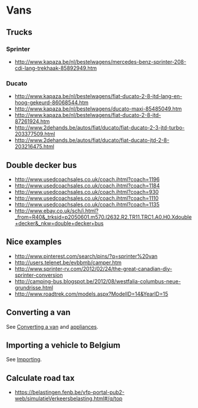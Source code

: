 # Vans

## Trucks

### Sprinter

- http://www.kapaza.be/nl/bestelwagens/mercedes-benz-sprinter-208-cdi-lang-trekhaak-85892949.htm

### Ducato

- http://www.kapaza.be/nl/bestelwagens/fiat-ducato-2-8-jtd-lang-en-hoog-gekeurd-86068544.htm
- http://www.kapaza.be/nl/bestelwagens/ducato-maxi-85485049.htm
- http://www.kapaza.be/nl/bestelwagens/fiat-ducato-2-8-jtd-87261924.htm
- http://www.2dehands.be/autos/fiat/ducato/fiat-ducato-2-3-jtd-turbo-203377509.html
- http://www.2dehands.be/autos/fiat/ducato/fiat-ducato-jtd-2-8-203216475.html


## Double decker bus

- http://www.usedcoachsales.co.uk/coach.ihtml?coach=1196
- http://www.usedcoachsales.co.uk/coach.ihtml?coach=1184
- http://www.usedcoachsales.co.uk/coach.ihtml?coach=930
- http://www.usedcoachsales.co.uk/coach.ihtml?coach=1110
- http://www.usedcoachsales.co.uk/coach.ihtml?coach=1135
- http://www.ebay.co.uk/sch/i.html?_from=R40&_trksid=p2050601.m570.l2632.R2.TR11.TRC1.A0.H0.Xdouble+decker&_nkw=double+decker+bus


## Nice examples

- http://www.pinterest.com/search/pins/?q=sprinter%20van
- http://users.telenet.be/evbbmb/camper.htm
- http://www.sprinter-rv.com/2012/02/24/the-great-canadian-diy-sprinter-conversion
- http://camping-bus.blogspot.be/2012/08/westfalia-columbus-neue-grundrisse.html
- http://www.roadtrek.com/models.aspx?ModelID=14&YearID=15


## Converting a van

See [Converting a van](converting_van.md) and [appliances](appliances.md).


## Importing a vehicle to Belgium

See [Importing](importing.md).


## Calculate road tax

- https://belastingen.fenb.be/vfp-portal-pub2-web/simulatieVerkeersbelasting.html#/q/top